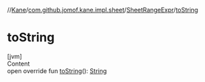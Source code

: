 //[Kane](../../index.md)/[com.github.jomof.kane.impl.sheet](../index.md)/[SheetRangeExpr](index.md)/[toString](to-string.md)



# toString  
[jvm]  
Content  
open override fun [toString](to-string.md)(): [String](https://kotlinlang.org/api/latest/jvm/stdlib/kotlin/-string/index.html)  



